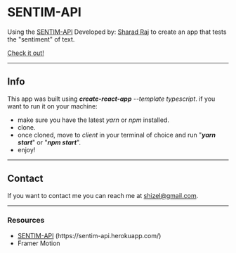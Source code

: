 # SENTIM-API
Using the <a href="https://sentim-api.herokuapp.com/">SENTIM-API</a> Developed by: <a href="https://github.com/sharadcodes/" target="_blank">Sharad Raj</a> to create an app that tests the "sentiment" of text.

<a href="https://sentiment-checker.shaigilboa.vercel.app/">Check it out!</a>

---
## Info
<p>This app was built using <i><b>create-react-app</b></i> <i>--template typescript</i>. if you want to run it on your machine:<p>
<ul>
  <li>make sure you have the latest <i>yarn</i> or <i>npm</i> installed.
  <li>clone.</li>
  <li>once cloned, move to <i>client</i> in your terminal of choice and run "<b><i>yarn start</b></i>" or "<b><i>npm start</b></i>".
  <li>enjoy!</li>
</ul>

---
## Contact

If you want to contact me you can reach me at <shizel@gmail.com>.

---
### Resources
<ul>
  <li><a href="https://sentim-api.herokuapp.com/" traget="_blank" alt='WeatherAPIURL' >SENTIM-API</a> (https://sentim-api.herokuapp.com/)</li>
  <li>Framer Motion</li>
</ul>